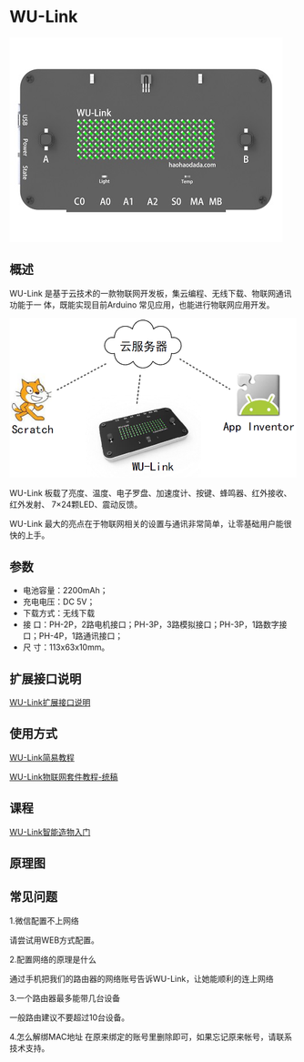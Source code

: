 # WU-Link

![](../.gitbook/assets/wulink.jpeg)

## 概述

WU-Link 是基于云技术的一款物联网开发板，集云编程、无线下载、物联网通讯功能于一 体，既能实现目前Arduino 常见应用，也能进行物联网应用开发。

![](../.gitbook/assets/bb00.PNG)

WU-Link 板载了亮度、温度、电子罗盘、加速度计、按键、蜂鸣器、红外接收、红外发射、 7×24颗LED、震动反馈。

WU-Link 最大的亮点在于物联网相关的设置与通讯非常简单，让零基础用户能很快的上手。

## 参数

* 电池容量：2200mAh；
* 充电电压：DC 5V；
* 下载方式：无线下载
* 接    口：PH-2P，2路电机接口；PH-3P，3路模拟接口；PH-3P，1路数字接口；PH-4P，1路通讯接口；
* 尺    寸：113x63x10mm。

## 扩展接口说明

[WU-Link扩展接口说明](https://github.com/Haohaodada-official/docs/blob/master/jiao-xue-chan-pin/pdf/WU-Link%E6%89%A9%E5%B1%95%E6%8E%A5%E5%8F%A3%E8%AF%B4%E6%98%8E.pdf)

## 使用方式

[WU-Link简易教程](https://github.com/Haohaodada-official/docs/blob/master/jiao-xue-chan-pin/pdf/WU-Link%E7%AE%80%E6%98%93%E6%95%99%E7%A8%8B.pdf)

[WU-Link物联网套件教程-统稿](https://github.com/Haohaodada-official/docs/blob/master/jiao-xue-chan-pin/pdf/WU-Link%E7%89%A9%E8%81%94%E7%BD%91%E5%A5%97%E4%BB%B6%E6%95%99%E7%A8%8B-%E7%BB%9F%E7%A8%BF.pdf)

## 课程

[WU-Link智能造物入门](https://docs.haohaodada.com/~/revisions/-LaJ8JiDM62JyESt8TJM/zai-xian-ru-men-ke-cheng/wulink-primer)

## 原理图

## 常见问题

1.微信配置不上网络

请尝试用WEB方式配置。

2.配置网络的原理是什么

通过手机把我们的路由器的网络账号告诉WU-Link，让她能顺利的连上网络

3.一个路由器最多能带几台设备

一般路由建议不要超过10台设备。

4.怎么解绑MAC地址 在原来绑定的账号里删除即可，如果忘记原来帐号，请联系技术支持。

